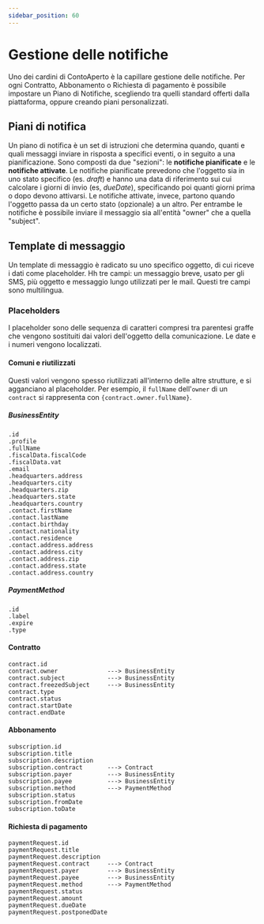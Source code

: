 ```yaml
---
sidebar_position: 60
---
```


# Gestione delle notifiche

Uno dei cardini di ContoAperto è la capillare gestione delle notifiche. Per ogni Contratto, Abbonamento o Richiesta di pagamento è possibile impostare un Piano di Notifiche, scegliendo tra quelli standard offerti dalla piattaforma, oppure creando piani personalizzati.

## Piani di notifica

Un piano di notifica è un set di istruzioni che determina quando, quanti e quali messaggi inviare in risposta a specifici eventi, o in seguito a una pianificazione. Sono composti da due "sezioni": le **notifiche pianificate** e le **notifiche attivate**. Le notifiche pianificate prevedono che l'oggetto sia in uno stato specifico (es. *draft*) e hanno una data di riferimento sui cui calcolare i giorni di invio (es, *dueDate*), specificando poi quanti giorni prima o dopo devono attivarsi. Le notifiche attivate, invece, partono quando l'oggetto passa da un certo stato (opzionale) a un altro. Per entrambe le notifiche è possibile inviare il messaggio sia all'entità "owner" che a quella "subject".

## Template di messaggio

Un template di messaggio è radicato su uno specifico oggetto, di cui riceve i dati come placeholder. Hh tre campi: un messaggio breve, usato per gli SMS, più oggetto e messaggio lungo utilizzati per le mail. Questi tre campi sono multilingua.

### Placeholders

I placeholder sono delle sequenza di caratteri compresi tra parentesi graffe che vengono sostituiti dai valori dell'oggetto della comunicazione. Le date e i numeri vengono localizzati.

#### Comuni e riutilizzati

Questi valori vengono spesso riutilizzati all'interno delle altre strutture, e si agganciano al placeholder. Per esempio, il `fullName` dell'`owner` di un `contract` si rappresenta con `{contract.owner.fullName}`.

##### BusinessEntity
```
.id
.profile
.fullName
.fiscalData.fiscalCode
.fiscalData.vat
.email
.headquarters.address
.headquarters.city
.headquarters.zip
.headquarters.state
.headquarters.country
.contact.firstName
.contact.lastName
.contact.birthday
.contact.nationality
.contact.residence
.contact.address.address
.contact.address.city
.contact.address.zip
.contact.address.state
.contact.address.country
```

##### PaymentMethod
```
.id
.label
.expire
.type
```

#### Contratto
```
contract.id
contract.owner              ---> BusinessEntity
contract.subject            ---> BusinessEntity
contract.freezedSubject     ---> BusinessEntity
contract.type
contract.status
contract.startDate
contract.endDate
```

#### Abbonamento
```
subscription.id
subscription.title
subscription.description
subscription.contract       ---> Contract
subscription.payer          ---> BusinessEntity
subscription.payee          ---> BusinessEntity
subscription.method         ---> PaymentMethod
subscription.status
subscription.fromDate
subscription.toDate
```

#### Richiesta di pagamento
```
paymentRequest.id
paymentRequest.title
paymentRequest.description
paymentRequest.contract     ---> Contract
paymentRequest.payer        ---> BusinessEntity
paymentRequest.payee        ---> BusinessEntity
paymentRequest.method       ---> PaymentMethod
paymentRequest.status
paymentRequest.amount
paymentRequest.dueDate
paymentRequest.postponedDate
```